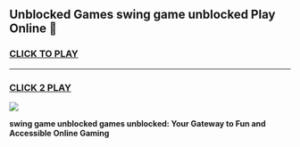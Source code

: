 
## Unblocked Games swing game unblocked Play Online 👋
<h3>
<a href="https://news.freeplayer.one?title=swing_game_unblocked&ref=17F">CLICK TO PLAY</a></h3>
<hr>

<h3>
<a href="https://news.freeplayer.one?title=swing_game_unblocked&ref=17F">CLICK 2 PLAY</a>
  
</h3>

<a href="https://news.freeplayer.one?title=swing_game_unblocked&ref=17F/"><img src="https://clearcache.store/games.png"></a>


**swing game unblocked games unblocked: Your Gateway to Fun and Accessible Online Gaming**
